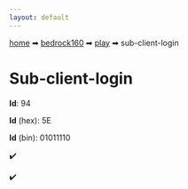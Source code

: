 ```yaml
---
layout: default
---
```


[home](/) ➡ [bedrock160](/protocol/bedrock160) ➡ [play](/protocol/bedrock160/play) ➡ sub-client-login

# Sub-client-login

**Id**: 94

**Id** (hex): 5E

**Id** (bin): 01011110

✔️

✔️

